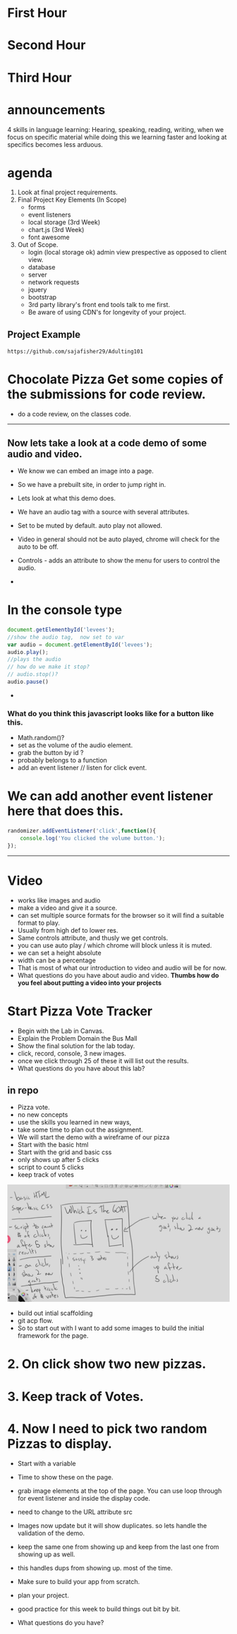 # First Hour


# Second Hour



# Third Hour







# announcements
 4 skills in language learning: Hearing, speaking, reading, writing, when we focus on specific material while doing this we learning faster and looking at specifics becomes less arduous. 

# agenda
1. Look at final project requirements. 
2. Final Project Key Elements (In Scope)
    - forms
    - event listeners
    - local storage (3rd Week)
    - chart.js (3rd Week)
    - font awesome
3. Out of Scope. 
    - login (local storage ok) admin view prespective as opposed to client view. 
    - database
    - server 
    - network requests
    - jquery
    - bootstrap
    - 3rd party library's front end tools talk to me first. 
    - Be aware of using CDN's for longevity of your project. 
## Project Example 
    https://github.com/sajafisher29/Adulting101


# Chocolate Pizza Get some copies of the submissions for code review. 
- do a code review, on the classes code.

---
## Now lets take a look at a code demo of some audio and video. 
- We know we can embed an image into a page. 
- So we have a prebuilt site, in order to jump right in. 
- Lets look at what this demo does. 
- We have an audio tag with a source with several attributes. 
- Set to be muted by default. auto play not allowed. 
- Video in general should not be auto played, chrome will check for the auto to be off. 
- Controls - adds an attribute to show the menu for users to control the audio. 

-
# In the console type 

```js 
document.getElementbyId('levees');
//show the audio tag,  now set to var
var audio = document.getElementById('levees');
audio.play();
//plays the audio
// how do we make it stop?
// audio.stop()?
audio.pause()

```
-
### What do you think this javascript looks like for a button like this. 
- Math.random()?
- set as the volume of the audio element.
- grab the button by id ? 
- probably belongs to a function 
- add an event listener // listen for click event. 


# We can add another event listener here that does this. 
```js
randomizer.addEventListener('click',function(){
    console.log('You clicked the volume button.');
});
```

---

# Video 
- works like images and audio 
- make a video and give it a source. 
- can set multiple source formats for the browser so it will find a suitable format to play. 
- Usually from high def to lower res. 
- Same controls attribute, and thusly we get controls. 
- you can use auto play / which chrome will block unless it is muted. 
- we can set a height absolute
- width can be a percentage
- That is most of what our introduction to video and audio will be for now. 
- What questions do you have about audio and video. 
 **Thumbs how do you feel about putting a video into your projects**

 # Start Pizza Vote Tracker
 - Begin with the Lab in Canvas. 
 - Explain the Problem Domain the Bus Mall
 - Show the final solution for the lab today. 
 - click, record, console, 3 new images.
 - once we click through 25 of these it will list out the results. 
 - What questions do you have about this lab? 

 ## in repo
 - Pizza vote. 
 -  no new concepts
 - use the skills you learned in new ways, 
 - take some time to plan out the assignment. 
 - We will start the demo with a wireframe of our pizza 
 - Start with the basic html
 - Start with the grid and basic css 
 - only shows up after 5 clicks
 - script to count 5 clicks 
 - keep track of votes

 ![wireFrame](goatWireFrame.png)

- build out intial scaffolding
- git acp flow. 
- So to start out with I want to add some images to build the initial framework for the page. 
 
# 2. On click show two new pizzas. 

# 3. Keep track of Votes.

# 4. Now I need to pick two random Pizzas to display. 
- Start with a variable
- Time to show these on the page. 
- grab image elements at the top of the page. You can use loop through for event listener and inside the display code.

- need to change to the URL attribute src
- Images now update but it will show duplicates. so lets handle the validation of the demo. 
- keep the same one from showing up and keep from the last one from showing up as well. 
- this handles dups from showing up. most of the time.

- Make sure to build your app from scratch.  
- plan your project. 
- good practice for this week to build things out bit by bit. 
- What questions do you have? 
